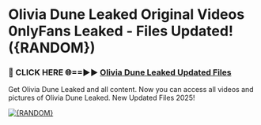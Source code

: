 # Olivia Dune Leaked Original Videos 0nlyFans Leaked - Files Updated! ({RANDOM})

<h3>🔴 CLICK HERE 🌐==►► <a href="https://betterlinks.top/A2PfLJ" rel="nofollow">Olivia Dune Leaked Updated Files</a></h3>

Get Olivia Dune Leaked and all content. Now you can access all videos and pictures of Olivia Dune Leaked. New Updated Files 2025!

[![{RANDOM}](https://i.imgur.com/ppqm5kG.gif)](https://betterlinks.top/A2PfLJ)